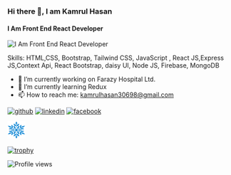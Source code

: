 ### Hi there 👋, I am Kamrul Hasan
#### I Am Front End React Developer
![I Am Front End React Developer](https://www.facebook.com/photo/?fbid=2517271618415573&set=a.619008688241885)


Skills: HTML,CSS, Bootstrap, Tailwind CSS, JavaScript , React JS,Express JS,Context Api, React Bootstrap, daisy UI, Node JS, Firebase, MongoDB

- 🔭 I’m currently working on Farazy Hospital Ltd. 
- 🌱 I’m currently learning Redux 
- 📫 How to reach me: kamrulhasan30698@gmail.com 


[<img src='https://cdn.jsdelivr.net/npm/simple-icons@3.0.1/icons/github.svg' alt='github' height='40'>](https://github.com/https://github.com/skhasancse18344)  [<img src='https://cdn.jsdelivr.net/npm/simple-icons@3.0.1/icons/linkedin.svg' alt='linkedin' height='40'>](https://www.linkedin.com/in/https://www.linkedin.com/in/kamrul-hasan30698//)  [<img src='https://cdn.jsdelivr.net/npm/simple-icons@3.0.1/icons/facebook.svg' alt='facebook' height='40'>](https://www.facebook.com/https://www.facebook.com/Skhasan789/)  

<a href='https://archiveprogram.github.com/'><img src='https://raw.githubusercontent.com/acervenky/animated-github-badges/master/assets/acbadge.gif' width='40' height='40'></a> 

[![trophy](https://github-profile-trophy.vercel.app/?username=https://github.com/skhasancse18344)](https://github.com/ryo-ma/github-profile-trophy)

![Profile views](https://gpvc.arturio.dev/https://github.com/skhasancse18344)  
